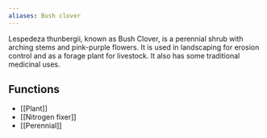 ```yaml
---
aliases: Bush clover
---
```

Lespedeza thunbergii, known as Bush Clover, is a perennial shrub with arching stems and pink-purple flowers. It is used in landscaping for erosion control and as a forage plant for livestock. It also has some traditional medicinal uses.
## Functions
- [[Plant]]
- [[Nitrogen fixer]]
- [[Perennial]]
